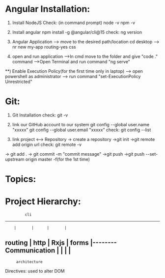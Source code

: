 Angular Installation:
=====================
1) Install NodeJS
Check: (in command prompt)
      node -v
      npm -v

2) Install angular
npm install -g @angular/cli@15
check:
      ng version

3) Angular Application
   --> move to the desired path/location
       cd desktop
   --> nr new my-app
       routing-yes
       css

4) open and run application
   -->In cmd move to the folder and give "code ." command
   -->Open Terminal and run command "ng serve"

**) Enable Execution Policy(for the first time only in laptop)
    --> open powershell as administrator
    --> run command "set-ExecutionPolicy Unrestricted"





Git:
====
1) Git Installation
   check: git -v

2) link our GitHub account to our system
   git config --global user.name "xxxxx"
   git config --global user.email "xxxxx"
   check:
   git config --list

3) link project <--> Repository
  -> create a repository
  ->git init
  ->git remote add origin url
       check: git remote -v

  -> git add .
  -> git commit -m "commit message"
  ->git push
       ->git push --set-upstream origin master -f(for the 1st time)




Topics:
=======

Project Hierarchy:  
==================

             cli
--------------------------------
        |       |      |       |
routing | http  | Rxjs | forms |-------- Communication
        |       |      |       |   
--------------------------------
         architecture



Directives: used to alter DOM